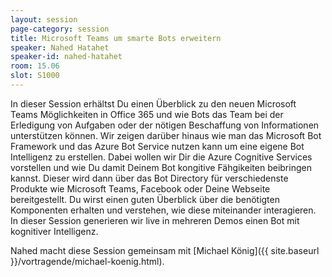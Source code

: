 ```yaml
---
layout: session
page-category: session
title: Microsoft Teams um smarte Bots erweitern
speaker: Nahed Hatahet
speaker-id: nahed-hatahet
room: 15.06
slot: S1000
---
```


In dieser Session erhältst Du einen Überblick zu den neuen Microsoft Teams Möglichkeiten in Office 365 und wie Bots das Team bei der Erledigung von Aufgaben oder der nötigen Beschaffung von Informationen unterstützen können. Wir zeigen darüber hinaus wie man das Microsoft Bot Framework und das Azure Bot Service nutzen kann um eine eigene Bot Intelligenz zu erstellen. Dabei wollen wir Dir die Azure Cognitive Services vorstellen und wie Du damit Deinem Bot kongitive Fähgikeiten beibringen kannst. Dieser wird dann über das Bot Directory für verschiedenste Produkte wie Microsoft Teams, Facebook oder Deine Webseite bereitgestellt. Du wirst einen guten Überblick über die benötigten Komponenten erhalten und verstehen, wie diese miteinander interagieren. In dieser Session generieren wir live in mehreren Demos einen Bot mit kognitiver Intelligenz.

Nahed macht diese Session gemeinsam mit [Michael König]({{ site.baseurl }}/vortragende/michael-koenig.html).

